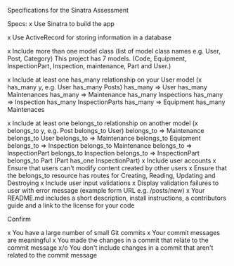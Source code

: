 Specifications for the Sinatra Assessment


Specs:
 x   Use Sinatra to build the app
 
 x   Use ActiveRecord for storing information in a database
 
 x   Include more than one model class (list of model class names e.g. User, Post, Category)
        This project has 7 models. (Code, Equipment, InspectionPart, Inspection, maintenance, Part and User.)

 x   Include at least one has_many relationship on your User model (x has_many y, e.g. User has_many Posts)
        has_many => User has_many Maintenances
        has_many => Maintenance has_many Inspections
        has_many => Inspection has_many InspectionParts
        has_many => Equipment has_many Maintenaces

 x   Include at least one belongs_to relationship on another model (x belongs_to y, e.g. Post belongs_to User)
        belongs_to => Maintenance belongs_to User
        belongs_to => Maintenance belongs_to Equipment
        belongs_to => Inspection belongs_to Maintenance
        belongs_to => InspectionPart belongs_to Inspection
        belongs_to => InspectionPart belongs_to Part
        (Part has_one InspectionPart)
 x   Include user accounts
 x   Ensure that users can't modify content created by other users
 x   Ensure that the belongs_to resource has routes for Creating, Reading, Updating and Destroying
 x   Include user input validations
 x   Display validation failures to user with error message (example form URL e.g. /posts/new)
x  Your README.md includes a short description, install instructions, a contributors guide and a link to the license for your code

Confirm

x You have a large number of small Git commits
x Your commit messages are meaningful
x You made the changes in a commit that relate to the commit message
x/o You don't include changes in a commit that aren't related to the commit message